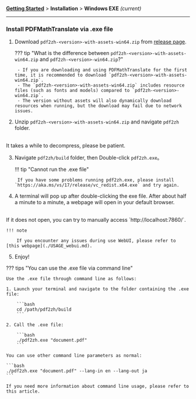 [**Getting Started**](./getting-started.md) > **Installation** > **Windows EXE** _(current)_

---

### Install PDFMathTranslate via .exe file

1. Download `pdf2zh-<version>-with-assets-win64.zip` from [release page](https://github.com/Byaidu/PDFMathTranslate/releases). 

    ??? tip "What is the difference between `pdf2zh-<version>-with-assets-win64.zip` and `pdf2zh-<version>-win64.zip`?"

        - If you are downloading and using PDFMathTranslate for the first time, it is recommended to download `pdf2zh-<version>-with-assets-win64.zip`.
        - The `pdf2zh-<version>-with-assets-win64.zip` includes resource files (such as fonts and models) compared to `pdf2zh-<version>-win64.zip`.
        - The version without assets will also dynamically download resources when running, but the download may fail due to network issues.

2. Unzip `pdf2zh-<version>-with-assets-win64.zip` and navigate `pdf2zh` folder.
<br>
It takes a while to decompress, please be patient.

3. Navigate `pdf2zh/build` folder, then Double-click `pdf2zh.exe`。

    !!! tip "Cannot run the .exe file"

        If you have some problems running pdf2zh.exe, please install `https://aka.ms/vs/17/release/vc_redist.x64.exe` and try again.

4. A terminal will pop up after double-clicking the exe file. After about half a minute to a minute, a webpage will open in your default browser. 
<br>
If it does not open, you can try to manually access `http://localhost:7860/`.

    !!! note

        If you encounter any issues during use WebUI, please refer to [this webpage](./USAGE_webui.md).

5. Enjoy!

??? tips "You can use the .exe file via command line"

    Use the .exe file through command line as follows:

    1. Launch your terminal and navigate to the folder containing the .exe file:

        ```bash
        cd /path/pdf2zh/build
        ```

    2. Call the .exe file:

        ```bash
        ./pdf2zh.exe "document.pdf"
        ```

    You can use other command line parameters as normal:

    ```bash
    ./pdf2zh.exe "document.pdf" --lang-in en --lang-out ja
    ```

    If you need more information about command line usage, please refer to this article.
